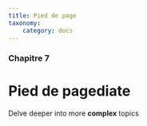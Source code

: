 ```yaml
---
title: Pied de page
taxonomy:
    category: docs
---
```


### Chapitre 7

# Pied de pagediate

Delve deeper into more **complex** topics
